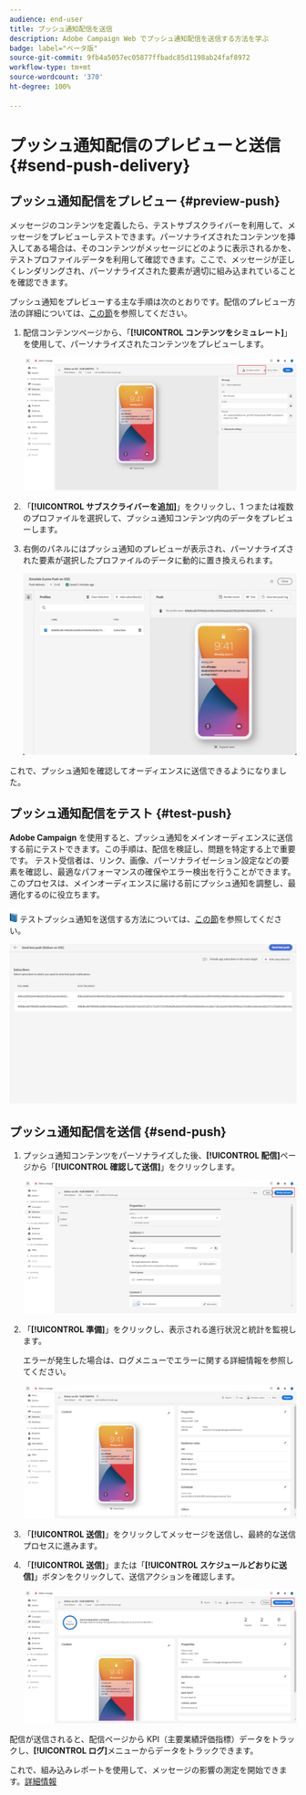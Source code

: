 ```yaml
---
audience: end-user
title: プッシュ通知配信を送信
description: Adobe Campaign Web でプッシュ通知配信を送信する方法を学ぶ
badge: label="ベータ版"
source-git-commit: 9fb4a5057ec05877ffbadc85d1198ab24faf8972
workflow-type: tm+mt
source-wordcount: '370'
ht-degree: 100%

---
```


# プッシュ通知配信のプレビューと送信 {#send-push-delivery}

## プッシュ通知配信をプレビュー {#preview-push}

メッセージのコンテンツを定義したら、テストサブスクライバーを利用して、メッセージをプレビューしテストできます。パーソナライズされたコンテンツを挿入してある場合は、そのコンテンツがメッセージにどのように表示されるかを、テストプロファイルデータを利用して確認できます。ここで、メッセージが正しくレンダリングされ、パーソナライズされた要素が適切に組み込まれていることを確認できます。

プッシュ通知をプレビューする主な手順は次のとおりです。配信のプレビュー方法の詳細については、[この節](../preview-test/preview-content.md)を参照してください。

1. 配信コンテンツページから、「**[!UICONTROL コンテンツをシミュレート]**」を使用して、パーソナライズされたコンテンツをプレビューします。

   ![](assets/push_send_1.png)

1. 「**[!UICONTROL サブスクライバーを追加]**」をクリックし、1 つまたは複数のプロファイルを選択して、プッシュ通知コンテンツ内のデータをプレビューします。


   <!--Once your test subscribers are selected, click **[!UICONTROL Select]**.
    ![](assets/push_send_5.png)-->

1. 右側のパネルにはプッシュ通知のプレビューが表示され、パーソナライズされた要素が選択したプロファイルのデータに動的に置き換えられます。

   ![](assets/push_send_7.png)

これで、プッシュ通知を確認してオーディエンスに送信できるようになりました。

## プッシュ通知配信をテスト {#test-push}

**Adobe Campaign** を使用すると、プッシュ通知をメインオーディエンスに送信する前にテストできます。この手順は、配信を検証し、問題を特定する上で重要です。
テスト受信者は、リンク、画像、パーソナライゼーション設定などの要素を確認し、最適なパフォーマンスの確保やエラー検出を行うことができます。このプロセスは、メインオーディエンスに届ける前にプッシュ通知を調整し、最適化するのに役立ちます。

![](../assets/do-not-localize/book.png) テストプッシュ通知を送信する方法については、[この節](../preview-test/test-deliveries.md#subscribers)を参照してください。

![](assets/push_send_6.png)

## プッシュ通知配信を送信 {#send-push}

1. プッシュ通知コンテンツをパーソナライズした後、**[!UICONTROL 配信]**&#x200B;ページから「**[!UICONTROL 確認して送信]**」をクリックします。

   ![](assets/push_send_2.png)

1. 「**[!UICONTROL 準備]**」をクリックし、表示される進行状況と統計を監視します。

   エラーが発生した場合は、ログメニューでエラーに関する詳細情報を参照してください。

   ![](assets/push_send_3.png)

1. 「**[!UICONTROL 送信]**」をクリックしてメッセージを送信し、最終的な送信プロセスに進みます。

1. 「**[!UICONTROL 送信]**」または「**[!UICONTROL スケジュールどおりに送信]**」ボタンをクリックして、送信アクションを確認します。

   ![](assets/push_send_4.png)

配信が送信されると、配信ページから KPI（主要業績評価指標）データをトラックし、**[!UICONTROL ログ]**&#x200B;メニューからデータをトラックできます。

これで、組み込みレポートを使用して、メッセージの影響の測定を開始できます。[詳細情報](../reporting/push-report.md)
